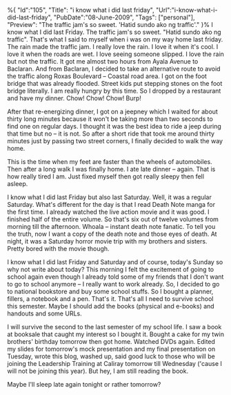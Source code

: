 %{
    "Id":"105",
	"Title": "i know what i did last friday",
    "Url":"i-know-what-i-did-last-friday",
    "PubDate":"08-June-2009",
	"Tags": ["personal"],
	"Preview": "The traffic jam's so sweet. 'Hatid sundo ako ng traffic'."
}%
I know what I did last Friday. The traffic jam's so sweet. "Hatid sundo ako ng traffic". That's what I said to myself when i was on my way home last friday. The rain made the traffic jam. I really love the rain. I love it when it's cool. I love it when the roads are wet. I love seeing someone slipped. I love the rain but not the traffic. It got me almost two hours from Ayala Avenue to Baclaran. And from Baclaran, I decided to take an alternative route to avoid the traffic along Roxas Boulevard – Coastal road area. I got on the foot bridge that was already flooded. Street kids put stepping stones on the foot bridge literally. I am really hungry by this time. So I dropped by a restaurant and have my dinner. Chow! Chow! Chow! Burp!

After that re-energizing dinner, I got on a jeepney which I waited for about thirty long minutes because it won't be taking more than two seconds to find one on regular days. I thought it was the best idea to ride a jeep during that time but no – it is not. So after a short ride that took me around thirty minutes just by passing two street corners, I finally decided to walk the way home.

This is the time when my feet are faster than the wheels of automobiles. Then after a long walk I was finally home. I ate late dinner – again. That is how really tired I am. Just fixed myself then got really sleepy then fell asleep.

I know what I did last Friday but also last Saturday. Well, it was a regular Saturday. What's different for the day is that I read Death Note manga for the first time. I already watched the live action movie and it was good. I finished half of the entire volume. So that's six out of twelve volumes from morning till the afternoon. Whoala – instant death note fanatic. To tell you the truth, now I want a copy of the death note and those eyes of death. At night, it was a Saturday horror movie trip with my brothers and sisters. Pretty bored with the movie though.

I know what I did last Friday and Saturday and of course, today's Sunday so why not write about today? This morning I felt the excitement of going to school again even though I already told some of my friends that I don't want to go to school anymore – I really want to work already. So, I decided to go to national bookstore and buy some school stuffs. So I bought a planner, fillers, a notebook and a pen. That's it. That's all I need to survive school this semester. Maybe I should add the books (physical and e-books) and handouts and some URLs.

I will survive the second to the last semester of my school life. I saw a book at booksale that caught my interest so I bought it. Bought a cake for my twin brothers' birthday tomorrow then got home. Watched DVDs again. Edited my slides for tomorrow's mock presentation and my final presentation on Tuesday, wrote this blog, washed up, said good luck to those who will be joining the Leadership Training at Caliray tomorrow till Wednesday ('cause I will not be joining this year).
But hey, I am still reading the book.

Maybe I'll sleep late again tonight or rather tomorrow?